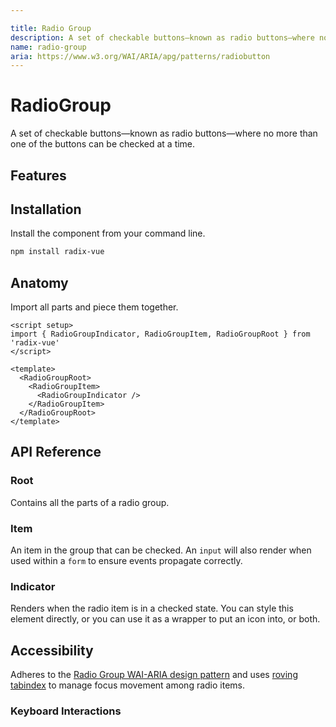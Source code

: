 ```yaml
---

title: Radio Group
description: A set of checkable buttons—known as radio buttons—where no more than one of the buttons can be checked at a time.
name: radio-group
aria: https://www.w3.org/WAI/ARIA/apg/patterns/radiobutton
---
```


# RadioGroup

<Description>
A set of checkable buttons—known as radio buttons—where no more than one of the buttons can be checked at a time.
</Description>

<ComponentPreview name="RadioGroup" />


## Features

<Highlights
  :features="[
    'Full keyboard navigation.',
    'Supports horizontal/vertical orientation.',
    'Can be controlled or uncontrolled.',
  ]"
/>

## Installation

Install the component from your command line.

```bash
npm install radix-vue
```

## Anatomy

Import all parts and piece them together.

```vue
<script setup>
import { RadioGroupIndicator, RadioGroupItem, RadioGroupRoot } from 'radix-vue'
</script>

<template>
  <RadioGroupRoot>
    <RadioGroupItem>
      <RadioGroupIndicator />
    </RadioGroupItem>
  </RadioGroupRoot>
</template>
```

## API Reference

### Root

Contains all the parts of a radio group.

<PropsTable
  :data="[
    {
      name: 'defaultValue',
      type: 'string',
      description: 'The value of the radio item that should be checked when initially rendered. Use when you do not need to control the state of the radio items.',
    },
    {
      name: 'modelValue',
      type: 'string',
      description: '<span> The controlled value of the radio item to check. Should be binded with <Code>v-model</Code>. </span>',
    },
    {
      name: 'disabled',
      type: 'boolean',
      description: '<span> When <Code>true</Code>, prevents the user from interacting with radio items. </span>',
    },
    {
      name: 'name',
      type: 'string',
      description: 'The name of the group. Submitted with its owning form as part of a name/value pair.',
    },
    {
      name: 'required',
      type: 'boolean',
      description: '<span> When <Code>true</Code>, indicates that the user must check a radio item before the owning form can be submitted. </span>',
    },
    {
      name: 'orientation',
      required: false,
      type: '&quot;horizontal&quot; | &quot;vertical&quot; | undefined',
      typeSimple: 'enum',
      default: 'undefined',
      description: 'The orientation of the component.',
    },
    {
      name: 'dir',
      required: false,
      type: '&quot;ltr&quot; | &quot;rtl&quot;',
      typeSimple: 'enum',
      description: '<span> The reading direction of the radio group. If omitted, inherits globally from <Code>DirectionProvider</Code> or assumes LTR (left-to-right) reading mode. </span>',
    },
    {
      name: 'loop',
      required: false,
      type: 'boolean',
      default: 'true',
      description: '<span> When <Code>true</Code>, keyboard navigation will loop from last item to first, and vice versa. </span>',
    },
    {
      name: 'as',
      type: 'string | Component',
      default: 'div',
      description: 'The element or component this component should render as. Can be overwrite by <Code>asChild</Code>'
    },
    {
      name: 'asChild',
      required: false,
      type: 'boolean',
      default: 'false',
      description: 'Change the default rendered element for the one passed as a child, merging their props and behavior.<br><br>Read our <a href=&quot;/guides/composition&quot;>Composition</a> guide for more details.',
    },
  ]"
/>

<EmitsTable 
  :data="[
    {
      name: '@update:modelValue',
      type: '(value: string) => void',
      description: 'Event handler called when the radio group value changes'
    },
  ]" 
/>


<DataAttributesTable
  :data="[
    {
      attribute: '[data-disabled]',
      values: 'Present when disabled',
    },
  ]"
/>

### Item

An item in the group that can be checked. An `input` will also render when used within a `form` to ensure events propagate correctly.

<PropsTable
  :data="[
    {
      name: 'as',
      type: 'string | Component',
      default: 'button',
      description: 'The element or component this component should render as. Can be overwrite by <Code>asChild</Code>'
    },
    {
      name: 'asChild',
      required: false,
      type: 'boolean',
      default: 'false',
      description: 'Change the default rendered element for the one passed as a child, merging their props and behavior.<br><br>Read our <a href=&quot;/guides/composition&quot;>Composition</a> guide for more details.',
    },
    {
      name: 'value',
      type: 'string',
      description: '<span> The value given as data when submitted with a <Code>name</Code>. </span>',
    },
    {
      name: 'disabled',
      type: 'boolean',
      description: '<span> When <Code>true</Code>, prevents the user from interacting with the radio item. </span>',
    },
    {
      name: 'required',
      type: 'boolean',
      description: '<span> When <Code>true</Code>, indicates that the user must check the radio item before the owning form can be submitted. </span>',
    },
  ]"
/>

<DataAttributesTable
  :data="[
    {
      attribute: '[data-state]',
      values: ['checked', 'unchecked'],
    },
    {
      attribute: '[data-disabled]',
      values: 'Present when disabled',
    },
  ]"
/>

### Indicator

Renders when the radio item is in a checked state. You can style this element directly, or you can use it as a wrapper to put an icon into, or both.

<PropsTable
  :data="[
    {
      name: 'as',
      type: 'string | Component',
      default: 'span',
      description: 'The element or component this component should render as. Can be overwrite by <Code>asChild</Code>'
    },
    {
      name: 'asChild',
      required: false,
      type: 'boolean',
      default: 'false',
      description: 'Change the default rendered element for the one passed as a child, merging their props and behavior.<br><br>Read our <a href=&quot;/guides/composition&quot;>Composition</a> guide for more details.',
    },
    {
      name: 'forceMount',
      type: 'boolean',
      description: 'Used to force mounting when more control is needed. Useful when controlling animation with Vue.js animation libraries.',
    },
  ]"
/>

<DataAttributesTable
  :data="[
    {
      attribute: '[data-state]',
      values: ['checked', 'unchecked'],
    },
    {
      attribute: '[data-disabled]',
      values: 'Present when disabled',
    },
  ]"
/>

## Accessibility

Adheres to the [Radio Group WAI-ARIA design pattern](https://www.w3.org/WAI/ARIA/apg/patterns/radiobutton) and uses [roving tabindex](https://www.w3.org/TR/wai-aria-practices-1.2/examples/radio/radio.html) to manage focus movement among radio items.

### Keyboard Interactions

<KeyboardTable
  :data="[
    {
      keys: ['Tab'],
      description: 'Moves focus to either the checked radio item or the first radio item in the group.',
    },
    {
      keys: ['Space'],
      description: 'When focus is on an unchecked radio item, checks it.',
    },
    {
      keys: ['ArrowDown'],
      description: 'Moves focus and checks the next radio item in the group.',
    },
    {
      keys: ['ArrowRight'],
      description: 'Moves focus and checks the next radio item in the group.',
    },
    {
      keys: ['ArrowUp'],
      description: 'Moves focus to the previous radio item in the group.',
    },
    {
      keys: ['ArrowLeft'],
      description: 'Moves focus to the previous radio item in the group.',
    },
  ]"
/>
